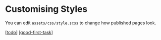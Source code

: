 # Customising Styles

You can edit `assets/css/style.scss` to change how published pages look.

[[todo]] [[good-first-task]]

[//begin]: # "Autogenerated link references for markdown compatibility"
[todo]: todo "Todo"
[good-first-task]: good-first-task "Good First Task"
[//end]: # "Autogenerated link references"
